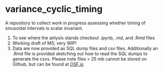 # variance_cyclic_timing
A repository to collect work in progress assessing whether timing of sinusoidal intervals is scalar invariant. 

1. To see where the anlysis stands checkout .ipynb, .md, and .Rmd files
2. Working draft of MS; very WIP!
3. Data are now provided as SQL dump files and csv files. Additionally an .Rmd file  is provided sketching out how to read the SQL dumps to generate the csvs. Please note files > 25 mb cannot be stored on Github, but can be found at [OSF.io](https://osf.io/m6ag5/)
